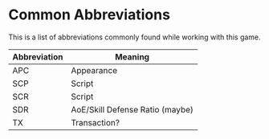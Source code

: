 Common Abbreviations
=============================================================================

This is a list of abbreviations commonly found while working with this game.

| Abbreviation | Meaning
| ------------ | ----------------------
| APC          | Appearance
| SCP          | Script
| SCR          | Script
| SDR          | AoE/Skill Defense Ratio (maybe)
| TX           | Transaction?
